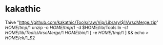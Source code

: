 # kakathic
Taive "https://github.com/kakathic/Tools/raw/Vip/Library/$1/ArscMerge.zip" $HOME/tmp/$1
unzip -o $HOME/tmp/$1 -d $HOME/lib/Tools
ln -sf $HOME/lib/Tools/ArscMerge/$1 $HOME/bin/$1
[ -e $HOME/tmp/$1 ] && echo > $HOME/ck/$1_$2
